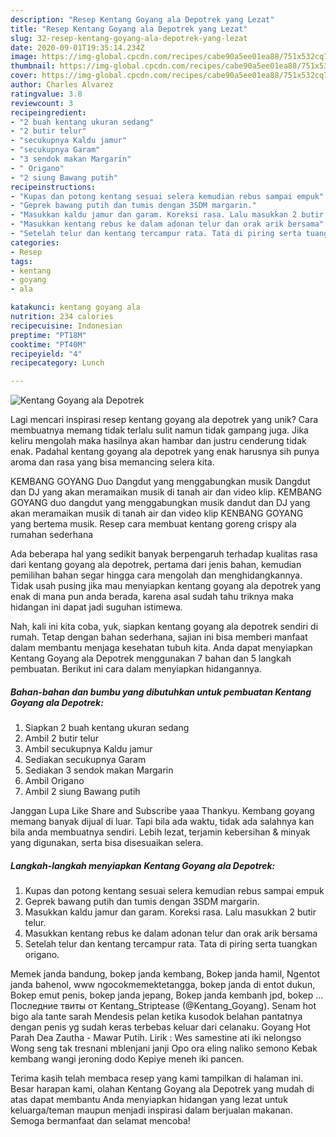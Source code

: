 ```yaml
---
description: "Resep Kentang Goyang ala Depotrek yang Lezat"
title: "Resep Kentang Goyang ala Depotrek yang Lezat"
slug: 32-resep-kentang-goyang-ala-depotrek-yang-lezat
date: 2020-09-01T19:35:14.234Z
image: https://img-global.cpcdn.com/recipes/cabe90a5ee01ea88/751x532cq70/kentang-goyang-ala-depotrek-foto-resep-utama.jpg
thumbnail: https://img-global.cpcdn.com/recipes/cabe90a5ee01ea88/751x532cq70/kentang-goyang-ala-depotrek-foto-resep-utama.jpg
cover: https://img-global.cpcdn.com/recipes/cabe90a5ee01ea88/751x532cq70/kentang-goyang-ala-depotrek-foto-resep-utama.jpg
author: Charles Alvarez
ratingvalue: 3.8
reviewcount: 3
recipeingredient:
- "2 buah kentang ukuran sedang"
- "2 butir telur"
- "secukupnya Kaldu jamur"
- "secukupnya Garam"
- "3 sendok makan Margarin"
- " Origano"
- "2 siung Bawang putih"
recipeinstructions:
- "Kupas dan potong kentang sesuai selera kemudian rebus sampai empuk"
- "Geprek bawang putih dan tumis dengan 3SDM margarin."
- "Masukkan kaldu jamur dan garam. Koreksi rasa. Lalu masukkan 2 butir telur."
- "Masukkan kentang rebus ke dalam adonan telur dan orak arik bersama"
- "Setelah telur dan kentang tercampur rata. Tata di piring serta tuangkan origano."
categories:
- Resep
tags:
- kentang
- goyang
- ala

katakunci: kentang goyang ala 
nutrition: 234 calories
recipecuisine: Indonesian
preptime: "PT18M"
cooktime: "PT40M"
recipeyield: "4"
recipecategory: Lunch

---
```



![Kentang Goyang ala Depotrek](https://img-global.cpcdn.com/recipes/cabe90a5ee01ea88/751x532cq70/kentang-goyang-ala-depotrek-foto-resep-utama.jpg)

Lagi mencari inspirasi resep kentang goyang ala depotrek yang unik? Cara membuatnya memang tidak terlalu sulit namun tidak gampang juga. Jika keliru mengolah maka hasilnya akan hambar dan justru cenderung tidak enak. Padahal kentang goyang ala depotrek yang enak harusnya sih punya aroma dan rasa yang bisa memancing selera kita.

KEMBANG GOYANG Duo Dangdut yang menggabungkan musik Dangdut dan DJ yang akan meramaikan musik di tanah air dan video klip. KEMBANG GOYANG duo dangdut yang menggabungkan musik dandut dan DJ yang akan meramaikan musik di tanah air dan video klip KENBANG GOYANG yang bertema musik. Resep cara membuat kentang goreng crispy ala rumahan sederhana

Ada beberapa hal yang sedikit banyak berpengaruh terhadap kualitas rasa dari kentang goyang ala depotrek, pertama dari jenis bahan, kemudian pemilihan bahan segar hingga cara mengolah dan menghidangkannya. Tidak usah pusing jika mau menyiapkan kentang goyang ala depotrek yang enak di mana pun anda berada, karena asal sudah tahu triknya maka hidangan ini dapat jadi suguhan istimewa.


Nah, kali ini kita coba, yuk, siapkan kentang goyang ala depotrek sendiri di rumah. Tetap dengan bahan sederhana, sajian ini bisa memberi manfaat dalam membantu menjaga kesehatan tubuh kita. Anda dapat menyiapkan Kentang Goyang ala Depotrek menggunakan 7 bahan dan 5 langkah pembuatan. Berikut ini cara dalam menyiapkan hidangannya.

<!--inarticleads1-->

##### Bahan-bahan dan bumbu yang dibutuhkan untuk pembuatan Kentang Goyang ala Depotrek:

1. Siapkan 2 buah kentang ukuran sedang
1. Ambil 2 butir telur
1. Ambil secukupnya Kaldu jamur
1. Sediakan secukupnya Garam
1. Sediakan 3 sendok makan Margarin
1. Ambil  Origano
1. Ambil 2 siung Bawang putih


Janggan Lupa Like Share and Subscribe yaaa Thankyu. Kembang goyang memang banyak dijual di luar. Tapi bila ada waktu, tidak ada salahnya kan bila anda membuatnya sendiri. Lebih lezat, terjamin kebersihan &amp; minyak yang digunakan, serta bisa disesuaikan selera. 

<!--inarticleads2-->

##### Langkah-langkah menyiapkan Kentang Goyang ala Depotrek:

1. Kupas dan potong kentang sesuai selera kemudian rebus sampai empuk
1. Geprek bawang putih dan tumis dengan 3SDM margarin.
1. Masukkan kaldu jamur dan garam. Koreksi rasa. Lalu masukkan 2 butir telur.
1. Masukkan kentang rebus ke dalam adonan telur dan orak arik bersama
1. Setelah telur dan kentang tercampur rata. Tata di piring serta tuangkan origano.


Memek janda bandung, bokep janda kembang, Bokep janda hamil, Ngentot janda bahenol, www ngocokmemektetangga, bokep janda di entot dukun, Bokep emut penis, bokep janda jepang, Bokep janda kembanh jpd, bokep … Последние твиты от Kentang_Striptease (@Kentang_Goyang). Senam hot bigo ala tante sarah Mendesis pelan ketika kusodok belahan pantatnya dengan penis yg sudah keras terbebas keluar dari celanaku. Goyang Hot Parah Dea Zautha - Mawar Putih. Lirik : Wes samestine ati iki nelongso Wong seng tak tresnani mblenjani janji Opo ora eling naliko semono Kebak kembang wangi jeroning dodo Kepiye meneh iki pancen. 

Terima kasih telah membaca resep yang kami tampilkan di halaman ini. Besar harapan kami, olahan Kentang Goyang ala Depotrek yang mudah di atas dapat membantu Anda menyiapkan hidangan yang lezat untuk keluarga/teman maupun menjadi inspirasi dalam berjualan makanan. Semoga bermanfaat dan selamat mencoba!
